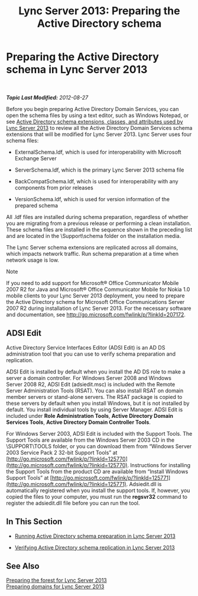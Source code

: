 ﻿---
title: 'Lync Server 2013: Preparing the Active Directory schema'
TOCTitle: Preparing the Active Directory schema
ms:assetid: 067726ae-fd3f-4133-a32f-26d2603ac674
ms:mtpsurl: https://technet.microsoft.com/en-us/library/Gg398119(v=OCS.15)
ms:contentKeyID: 48183300
ms.date: 07/23/2014
mtps_version: v=OCS.15
---

<div data-xmlns="http://www.w3.org/1999/xhtml">

<div class="topic" data-xmlns="http://www.w3.org/1999/xhtml" data-msxsl="urn:schemas-microsoft-com:xslt" data-cs="http://msdn.microsoft.com/en-us/">

<div data-asp="http://msdn2.microsoft.com/asp">

# Preparing the Active Directory schema in Lync Server 2013

</div>

<div id="mainSection">

<div id="mainBody">

<span> </span>

_**Topic Last Modified:** 2012-08-27_

Before you begin preparing Active Directory Domain Services, you can open the schema files by using a text editor, such as Windows Notepad, or see [Active Directory schema extensions, classes, and attributes used by Lync Server 2013](lync-server-2013-active-directory-schema-extensions-classes-and-attributes-used-by-lync-server.md) to review all the Active Directory Domain Services schema extensions that will be modified for Lync Server 2013. Lync Server uses four schema files:

  - ExternalSchema.ldf, which is used for interoperability with Microsoft Exchange Server

  - ServerSchema.ldf, which is the primary Lync Server 2013 schema file

  - BackCompatSchema.ldf, which is used for interoperability with any components from prior releases

  - VersionSchema.ldf, which is used for version information of the prepared schema

All .ldf files are installed during schema preparation, regardless of whether you are migrating from a previous release or performing a clean installation. These schema files are installed in the sequence shown in the preceding list and are located in the \\Support\\schema folder on the installation media.

The Lync Server schema extensions are replicated across all domains, which impacts network traffic. Run schema preparation at a time when network usage is low.

<div>


> [!NOTE]  
> If you need to add support for Microsoft® Office Communicator Mobile 2007 R2 for Java and Microsoft® Office Communicator Mobile for Nokia 1.0 mobile clients to your Lync Server 2013 deployment, you need to prepare the Active Directory schema for Microsoft Office Communications Server 2007 R2 during installation of Lync Server 2013. For the necessary software and documentation, see <A href="http://go.microsoft.com/fwlink/p/?linkid=207172">http://go.microsoft.com/fwlink/p/?linkId=207172</A>.



</div>

<div>

## ADSI Edit

Active Directory Service Interfaces Editor (ADSI Edit) is an AD DS administration tool that you can use to verify schema preparation and replication.

ADSI Edit is installed by default when you install the AD DS role to make a server a domain controller. For Windows Server 2008 and Windows Server 2008 R2, ADSI Edit (adsiedit.msc) is included with the Remote Server Administration Tools (RSAT). You can also install RSAT on domain member servers or stand-alone servers. The RSAT package is copied to these servers by default when you install Windows, but it is not installed by default. You install individual tools by using Server Manager. ADSI Edit is included under **Role Administration Tools**, **Active Directory Domain Services Tools**, **Active Directory Domain Controller Tools**.

For Windows Server 2003, ADSI Edit is included with the Support Tools. The Support Tools are available from the Windows Server 2003 CD in the \\SUPPORT\\TOOLS folder, or you can download them from “Windows Server 2003 Service Pack 2 32-bit Support Tools” at [http://go.microsoft.com/fwlink/p/?linkId=125770](http://go.microsoft.com/fwlink/p/?linkid=125770). Instructions for installing the Support Tools from the product CD are available from “Install Windows Support Tools” at [http://go.microsoft.com/fwlink/p/?linkId=125771](http://go.microsoft.com/fwlink/p/?linkid=125771). Adsiedit.dll is automatically registered when you install the support tools. If, however, you copied the files to your computer, you must run the **regsvr32** command to register the adsiedit.dll file before you can run the tool.

</div>

<div>

## In This Section

  - [Running Active Directory schema preparation in Lync Server 2013](lync-server-2013-running-schema-preparation.md)

  - [Verifying Active Directory schema replication in Lync Server 2013](lync-server-2013-verifying-schema-replication.md)

</div>

<div>

## See Also


[Preparing the forest for Lync Server 2013](lync-server-2013-preparing-the-forest.md)  
[Preparing domains for Lync Server 2013](lync-server-2013-preparing-domains.md)  
  

</div>

</div>

<span> </span>

</div>

</div>

</div>


